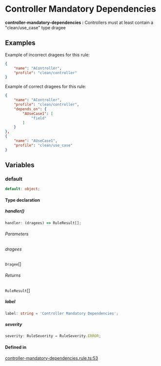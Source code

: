 # Controller Mandatory Dependencies

**controller-mandatory-dependencies :**
Controllers must at least contain a "clean/use_case" type dragee

## Examples

Example of incorrect dragees for this rule:

```json
{
    "name": "AController",
    "profile": "clean/controller"
}
```
Example of correct dragees for this rule:

```json
{
    "name": "AController",
    "profile": "clean/controller",
    "depends_on": {
        "AUseCase1": [
            "field"
        ]
    }
},
{
    "name": "AUseCase1",
    "profile": "clean/use_case"
}
```

## Variables

### default

```ts
default: object;
```

#### Type declaration

##### handler()

```ts
handler: (dragees) => RuleResult[];
```

###### Parameters

###### dragees

`Dragee`[]

###### Returns

`RuleResult`[]

##### label

```ts
label: string = 'Controller Mandatory Dependencies';
```

##### severity

```ts
severity: RuleSeverity = RuleSeverity.ERROR;
```

#### Defined in

[controller-mandatory-dependencies.rule.ts:53](https://github.com/dragee-io/clean-asserter/blob/32155e79e9eb13301bb43f3b60c8ab75b5dc842b/src/rules/controller-mandatory-dependencies.rule.ts#L53)
